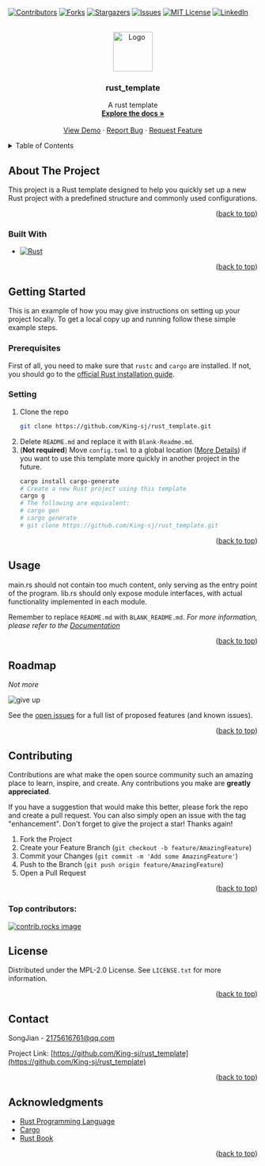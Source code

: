 <a id="readme-top"></a>

[![Contributors][contributors-shield]][contributors-url]
[![Forks][forks-shield]][forks-url]
[![Stargazers][stars-shield]][stars-url]
[![Issues][issues-shield]][issues-url]
[![MIT License][license-shield]][license-url]
[![LinkedIn][linkedin-shield]][linkedin-url]

<!-- PROJECT LOGO -->
<br />
<div align="center">
  <a href="https://github.com/King-sj/rust_template">
    <img src="https://bupt.online/logo.png" alt="Logo" width="80" height="80">
  </a>

<h3 align="center">rust_template</h3>

  <p align="center">
    A rust template
    <br />
    <a href="https://github.com/King-sj/rust_template"><strong>Explore the docs »</strong></a>
    <br />
    <br />
    <a href="https://github.com/King-sj/rust_template">View Demo</a>
    ·
    <a href="https://github.com/King-sj/rust_template/issues/new?labels=bug&template=bug-report---.md">Report Bug</a>
    ·
    <a href="https://github.com/King-sj/rust_template/issues/new?labels=enhancement&template=feature-request---.md">Request Feature</a>
  </p>
</div>



<!-- TABLE OF CONTENTS -->
<details>
  <summary>Table of Contents</summary>
  <ol>
    <li>
      <a href="#about-the-project">About The Project</a>
      <ul>
        <li><a href="#built-with">Built With</a></li>
      </ul>
    </li>
    <li>
      <a href="#getting-started">Getting Started</a>
      <ul>
        <li><a href="#prerequisites">Prerequisites</a></li>
        <li><a href="#installation">Installation</a></li>
      </ul>
    </li>
    <li><a href="#usage">Usage</a></li>
    <li><a href="#roadmap">Roadmap</a></li>
    <li><a href="#contributing">Contributing</a></li>
    <li><a href="#license">License</a></li>
    <li><a href="#contact">Contact</a></li>
    <li><a href="#acknowledgments">Acknowledgments</a></li>
  </ol>
</details>



<!-- ABOUT THE PROJECT -->
## About The Project

This project is a Rust template designed to help you quickly set up a new Rust project with a predefined structure and commonly used configurations.

<p align="right">(<a href="#readme-top">back to top</a>)</p>



### Built With

* [![Rust][Rust-lang.org]][Rust-url]


<p align="right">(<a href="#readme-top">back to top</a>)</p>



<!-- GETTING STARTED -->
## Getting Started

This is an example of how you may give instructions on setting up your project locally.
To get a local copy up and running follow these simple example steps.

### Prerequisites

First of all, you need to make sure that `rustc` and `cargo` are installed. If not, you should go to the [official Rust installation guide](https://www.rust-lang.org/learn/get-started).


### Setting

1. Clone the repo
   ```sh
   git clone https://github.com/King-sj/rust_template.git
   ```
2. Delete `README.md` and replace it with `Blank-Readme.md`.
3. (**Not required**) Move `config.toml` to a global location ([More Details](https://doc.rust-lang.net.cn/cargo/reference/config.html)) if you want to use this template more quickly in another project in the future.
    ```sh
    cargo install cargo-generate
    # Create a new Rust project using this template
    cargo g
    # The following are equivalent:
    # cargo gen
    # cargo generate
    # git clone https://github.com/King-sj/rust_template.git
    ```


<p align="right">(<a href="#readme-top">back to top</a>)</p>



<!-- USAGE EXAMPLES -->
## Usage

main.rs should not contain too much content, only serving as the entry point of the program. lib.rs should only expose module interfaces, with actual functionality implemented in each module.

Remember to replace `README.md` with `BLANK_README.md`.
_For more information, please refer to the [Documentation](https://course.rs/about-book.html)_

<p align="right">(<a href="#readme-top">back to top</a>)</p>



<!-- ROADMAP -->
## Roadmap

*Not more*

![give up](https://memeprod.ap-south-1.linodeobjects.com/user-maker-thumbnail/4472e2d9eaa211d994c5e9c44d0cca44.gif)

See the [open issues](https://github.com/King-sj/rust_template/issues) for a full list of proposed features (and known issues).

<p align="right">(<a href="#readme-top">back to top</a>)</p>



<!-- CONTRIBUTING -->
## Contributing

Contributions are what make the open source community such an amazing place to learn, inspire, and create. Any contributions you make are **greatly appreciated**.

If you have a suggestion that would make this better, please fork the repo and create a pull request. You can also simply open an issue with the tag "enhancement".
Don't forget to give the project a star! Thanks again!

1. Fork the Project
2. Create your Feature Branch (`git checkout -b feature/AmazingFeature`)
3. Commit your Changes (`git commit -m 'Add some AmazingFeature'`)
4. Push to the Branch (`git push origin feature/AmazingFeature`)
5. Open a Pull Request

<p align="right">(<a href="#readme-top">back to top</a>)</p>

### Top contributors:

<a href="https://github.com/King-sj/rust_template/graphs/contributors">
  <img src="https://contrib.rocks/image?repo=King-sj/rust_template" alt="contrib.rocks image" />
</a>



<!-- LICENSE -->
## License

Distributed under the MPL-2.0 License. See `LICENSE.txt` for more information.

<p align="right">(<a href="#readme-top">back to top</a>)</p>



<!-- CONTACT -->
## Contact

SongJian - 2175616761@qq.com

Project Link: [https://github.com/King-sj/rust_template](https://github.com/King-sj/rust_template)

<p align="right">(<a href="#readme-top">back to top</a>)</p>



<!-- ACKNOWLEDGMENTS -->
## Acknowledgments

* [Rust Programming Language](https://www.rust-lang.org/)
* [Cargo](https://doc.rust-lang.org/cargo/)
* [Rust Book](https://doc.rust-lang.org/book/)

<p align="right">(<a href="#readme-top">back to top</a>)</p>



<!-- MARKDOWN LINKS & IMAGES -->
<!-- https://www.markdownguide.org/basic-syntax/#reference-style-links -->
[contributors-shield]: https://img.shields.io/github/contributors/King-sj/rust_template.svg?style=for-the-badge
[contributors-url]: https://github.com/King-sj/rust_template/graphs/contributors
[forks-shield]: https://img.shields.io/github/forks/King-sj/rust_template.svg?style=for-the-badge
[forks-url]: https://github.com/King-sj/rust_template/network/members
[stars-shield]: https://img.shields.io/github/stars/King-sj/rust_template.svg?style=for-the-badge
[stars-url]: https://github.com/King-sj/rust_template/stargazers
[issues-shield]: https://img.shields.io/github/issues/King-sj/rust_template.svg?style=for-the-badge
[issues-url]: https://github.com/King-sj/rust_template/issues
[license-shield]: https://img.shields.io/github/license/King-sj/rust_template.svg?style=for-the-badge
[license-url]: https://github.com/King-sj/rust_template/blob/master/LICENSE.txt
[linkedin-shield]: https://img.shields.io/badge/-LinkedIn-black.svg?style=for-the-badge&logo=linkedin&colorB=555
[linkedin-url]: https://linkedin.com/in/linkedin_username
[Next.js]: https://img.shields.io/badge/next.js-000000?style=for-the-badge&logo=nextdotjs&logoColor=white
[Next-url]: https://nextjs.org/
[Rust-lang.org]: https://www.rust-lang.org/static/images/rust-logo-blk.svg
[Rust-url]: https://www.rust-lang.org/
